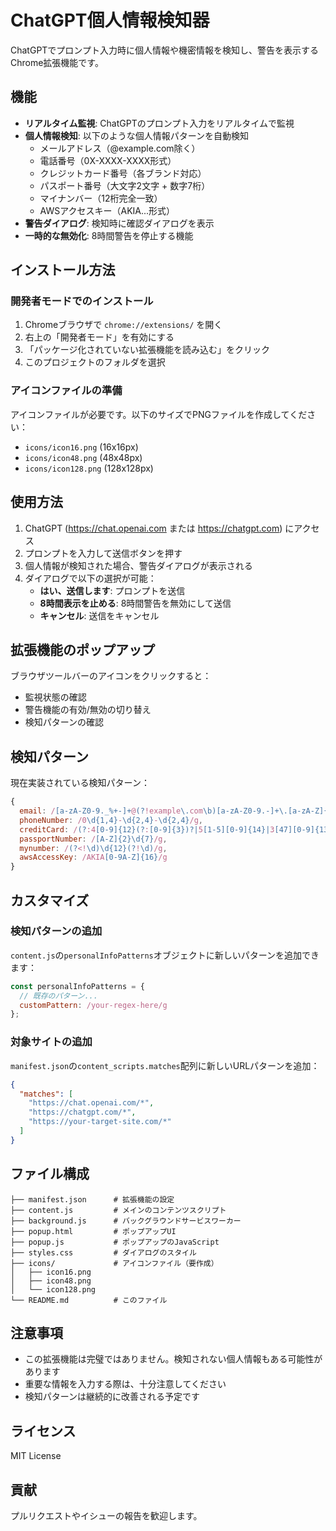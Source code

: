 # ChatGPT個人情報検知器

ChatGPTでプロンプト入力時に個人情報や機密情報を検知し、警告を表示するChrome拡張機能です。

## 機能

- **リアルタイム監視**: ChatGPTのプロンプト入力をリアルタイムで監視
- **個人情報検知**: 以下のような個人情報パターンを自動検知
  - メールアドレス（@example.com除く）
  - 電話番号（0X-XXXX-XXXX形式）
  - クレジットカード番号（各ブランド対応）
  - パスポート番号（大文字2文字 + 数字7桁）
  - マイナンバー（12桁完全一致）
  - AWSアクセスキー（AKIA...形式）
- **警告ダイアログ**: 検知時に確認ダイアログを表示
- **一時的な無効化**: 8時間警告を停止する機能

## インストール方法

### 開発者モードでのインストール

1. Chromeブラウザで `chrome://extensions/` を開く
2. 右上の「開発者モード」を有効にする
3. 「パッケージ化されていない拡張機能を読み込む」をクリック
4. このプロジェクトのフォルダを選択

### アイコンファイルの準備

アイコンファイルが必要です。以下のサイズでPNGファイルを作成してください：
- `icons/icon16.png` (16x16px)
- `icons/icon48.png` (48x48px)
- `icons/icon128.png` (128x128px)

## 使用方法

1. ChatGPT (https://chat.openai.com または https://chatgpt.com) にアクセス
2. プロンプトを入力して送信ボタンを押す
3. 個人情報が検知された場合、警告ダイアログが表示される
4. ダイアログで以下の選択が可能：
   - **はい、送信します**: プロンプトを送信
   - **8時間表示を止める**: 8時間警告を無効にして送信
   - **キャンセル**: 送信をキャンセル

## 拡張機能のポップアップ

ブラウザツールバーのアイコンをクリックすると：
- 監視状態の確認
- 警告機能の有効/無効の切り替え
- 検知パターンの確認

## 検知パターン

現在実装されている検知パターン：

```javascript
{
  email: /[a-zA-Z0-9._%+-]+@(?!example\.com\b)[a-zA-Z0-9.-]+\.[a-zA-Z]{2,}/g,
  phoneNumber: /0\d{1,4}-\d{2,4}-\d{2,4}/g,
  creditCard: /(?:4[0-9]{12}(?:[0-9]{3})?|5[1-5][0-9]{14}|3[47][0-9]{13}|3[0-9]{13}|6(?:011|5[0-9]{2})[0-9]{12})/g,
  passportNumber: /[A-Z]{2}\d{7}/g,
  mynumber: /(?<!\d)\d{12}(?!\d)/g,
  awsAccessKey: /AKIA[0-9A-Z]{16}/g
}
```

## カスタマイズ

### 検知パターンの追加

`content.js`の`personalInfoPatterns`オブジェクトに新しいパターンを追加できます：

```javascript
const personalInfoPatterns = {
  // 既存のパターン...
  customPattern: /your-regex-here/g
};
```

### 対象サイトの追加

`manifest.json`の`content_scripts.matches`配列に新しいURLパターンを追加：

```json
{
  "matches": [
    "https://chat.openai.com/*",
    "https://chatgpt.com/*",
    "https://your-target-site.com/*"
  ]
}
```

## ファイル構成

```
├── manifest.json      # 拡張機能の設定
├── content.js         # メインのコンテンツスクリプト
├── background.js      # バックグラウンドサービスワーカー
├── popup.html         # ポップアップUI
├── popup.js           # ポップアップのJavaScript
├── styles.css         # ダイアログのスタイル
├── icons/             # アイコンファイル（要作成）
│   ├── icon16.png
│   ├── icon48.png
│   └── icon128.png
└── README.md          # このファイル
```

## 注意事項

- この拡張機能は完璧ではありません。検知されない個人情報もある可能性があります
- 重要な情報を入力する際は、十分注意してください
- 検知パターンは継続的に改善される予定です

## ライセンス

MIT License

## 貢献

プルリクエストやイシューの報告を歓迎します。 